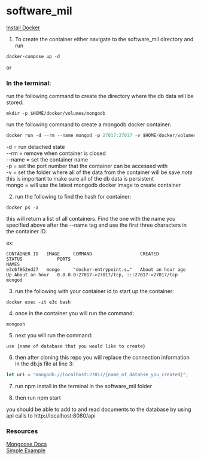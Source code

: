 # software_mil

[Install Docker](https://docs.docker.com/engine/install/ubuntu/)

1. To create the container either navigate to the software_mil directory and run 
```
docker-compose up -d
```
or

### In the terminal:  

run the following command to create the directory where the db data will be stored:
```
mkdir -p $HOME/docker/volumes/mongodb
```

run the following command to create a mongodb docker container:
```js
docker run -d --rm --name mongod -p 27017:27017 -v $HOME/docker/volumes/mongodb:/data/db mongo
```
-d = run detached state  
--rm = remove when container is closed  
--name = set the container name  
-p = set the port number that the container can be accessed with  
-v = set the folder where all of the data from the container will be save *note* this is important to make sure all of the db data is persistent  
mongo = will use the latest mongodb docker image to create container  

2. run the following to find the hash for container:
```
docker ps -a
```
this will return a list of all containers. Find the one with the name you specified above after the --name tag and use the first three characters in the container ID.

ex:
```
CONTAINER ID   IMAGE     COMMAND                  CREATED             STATUS             PORTS                                           NAMES
e3c6f862ed27   mongo     "docker-entrypoint.s…"   About an hour ago   Up About an hour   0.0.0.0:27017->27017/tcp, :::27017->27017/tcp   mongod
```

3. run the following with your container id to start up the container:
```
docker exec -it e3c bash
```

4. once in the container you will run the command:
```
mongosh
```
5. next you will run the command:
```
use {name of database that you would like to create}
```

6. then after cloning this repo you will replace the connection information in the db.js file at line 3:

```js
let uri = "mongodb://localhost:27017/{name_of_databse_you_created}";
```

7. run npm install in the terminal in the software_mil folder

8. then run npm start

you should be able to add to and read documents to the database by using api calls to http://localhost:8080/api


### Resources
[Mongoose Docs](https://mongoosejs.com/docs/guide.html)  
[Simple Example](https://kb.objectrocket.com/mongo-db/simple-mongoose-and-node-js-example-1007)
